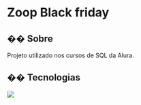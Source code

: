 <h1>Zoop Black friday</h1>

<h2>�� Sobre</h2>
<p>Projeto utilizado nos cursos de SQL da Alura.</p>

## �� Tecnologias
<div>
  <img src="https://img.shields.io/badge/SQLite-239120?style=for-the-badge&logo=html5&logoColor=white">
</div>


